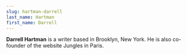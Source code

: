 ```yaml
---
slug: hartman-darrell
last_name: Hartman
first_name: Darrell
---
```

**Darrell Hartman** is a writer based in Brooklyn, New York. He is also co-founder of the website Jungles in Paris.